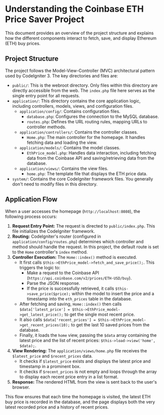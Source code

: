 # Understanding the Coinbase ETH Price Saver Project

This document provides an overview of the project structure and explains how the different components interact to fetch, save, and display Ethereum (ETH) buy prices.

## Project Structure

The project follows the Model-View-Controller (MVC) architectural pattern used by CodeIgniter 3. The key directories and files are:

-   `public/`: This is the webroot directory. Only files within this directory are directly accessible from the web. The `index.php` file here serves as the single entry point for all requests.
-   `application/`: This directory contains the core application logic, including controllers, models, views, and configuration files.
    -   `application/config/`: Contains configuration files.
        -   `database.php`: Configures the connection to the MySQL database.
        -   `routes.php`: Defines the URL routing rules, mapping URLs to controller methods.
    -   `application/controllers/`: Contains the controller classes.
        -   `Home.php`: The main controller for the homepage. It handles fetching data and loading the view.
    -   `application/models/`: Contains the model classes.
        -   `EthPrice_model.php`: Handles data interaction, including fetching data from the Coinbase API and saving/retrieving data from the database.
    -   `application/views/`: Contains the view files.
        -   `home.php`: The template file that displays the ETH price data.
-   `system/`: Contains the core CodeIgniter framework files. You generally don't need to modify files in this directory.

## Application Flow

When a user accesses the homepage (`http://localhost:8080`), the following process occurs:

1.  **Request Entry Point:** The request is directed to `public/index.php`. This file initializes the CodeIgniter framework.
2.  **Routing:** CodeIgniter's router (configured in `application/config/routes.php`) determines which controller and method should handle the request. In this project, the default route is set to the `Home` controller's `index` method.
3.  **Controller Execution:** The `Home::index()` method is executed.
    -   It first calls `$this->EthPrice_model->fetch_and_save_price();`. This triggers the logic to:
        -   Make a request to the Coinbase API (`https://api.coinbase.com/v2/prices/ETH-USD/buy`).
        -   Parse the JSON response.
        -   If the price is successfully retrieved, it calls `$this->save_price($price);` within the model to insert the price and a timestamp into the `eth_prices` table in the database.
    -   After fetching and saving, `Home::index()` then calls `$data['latest_price'] = $this->EthPrice_model->get_latest_price();` to get the single most recent price.
    -   It also calls `$data['recent_prices'] = $this->EthPrice_model->get_recent_prices(10);` to get the last 10 saved prices from the database.
    -   Finally, it loads the `home` view, passing the `$data` array containing the latest price and the list of recent prices: `$this->load->view('home', $data);`.
4.  **View Rendering:** The `application/views/home.php` file receives the `$latest_price` and `$recent_prices` data.
    -   It checks if `$latest_price` exists and displays the latest price and timestamp in a prominent box.
    -   It checks if `$recent_prices` is not empty and loops through the array to display each recent price entry in a list format.
5.  **Response:** The rendered HTML from the view is sent back to the user's browser.

This flow ensures that each time the homepage is visited, the latest ETH buy price is recorded in the database, and the page displays both the very latest recorded price and a history of recent prices. 